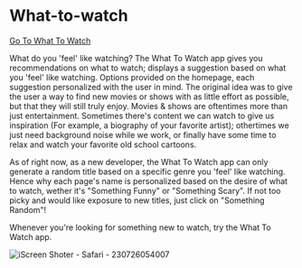 # What-to-watch

<a href="https://michelbdlc.github.io/What-to-watch/">Go To What To Watch</a>

What do you 'feel' like watching? The What To Watch app gives you recommendations on what to watch; displays a suggestion based on what you 'feel' like watching. Options provided on the homepage, each suggestion personalized with the user in mind. The original idea was to give the user a way to find new movies or shows with as little effort as possible, but that they will still truly enjoy. Movies & shows are oftentimes more than just entertainment. Sometimes there's content we can watch to give us inspiration (For example, a biography of your favorite artist); othertimes we just need background noise while we work, or finally have some time to relax and watch your favorite old school cartoons. 

As of right now, as a new developer, the What To Watch app can only generate a random title based on a specific genre you 'feel' like watching. Hence why each page's name is personalized based on the desire of what to watch, wether it's "Something Funny" or "Something Scary". If not too picky and would like exposure to new titles, just click on "Something Random"! 

Whenever you're looking for something new to watch, try the What To Watch app. 

![iScreen Shoter - Safari - 230726054007](https://github.com/MichelBDLC/What-to-watch/assets/103394185/df3cf5ab-9bc6-4659-9efa-5f7cefa23a71)


